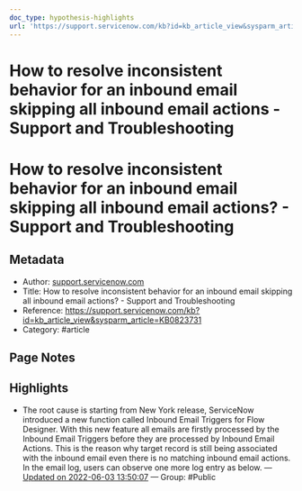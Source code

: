 ```yaml
---
doc_type: hypothesis-highlights
url: 'https://support.servicenow.com/kb?id=kb_article_view&sysparm_article=KB0823731'
---
```

# How to resolve inconsistent behavior for an inbound email skipping all inbound email actions - Support and Troubleshooting


# How to resolve inconsistent behavior for an inbound email skipping all inbound email actions? - Support and Troubleshooting

## Metadata
- Author: [support.servicenow.com]()
- Title: How to resolve inconsistent behavior for an inbound email skipping all inbound email actions? - Support and Troubleshooting
- Reference: https://support.servicenow.com/kb?id=kb_article_view&sysparm_article=KB0823731
- Category: #article

## Page Notes
## Highlights
- The root cause is starting from New York release, ServiceNow introduced a new function called Inbound Email Triggers for Flow Designer. With this new feature all emails are firstly processed by the Inbound Email Triggers before they are processed by Inbound Email Actions. This is the reason why target record is still being associated with the inbound email even there is no matching inbound email actions. In the email log, users can observe one more log entry as below. — [Updated on 2022-06-03 13:50:07](https://hyp.is/mxv54ONlEey_ObvYxN46XA/support.servicenow.com/kb?id=kb_article_view&sysparm_article=KB0823731) — Group: #Public



